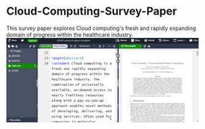 # Cloud-Computing-Survey-Paper
This survey paper explores Cloud computing's fresh and rapidly expanding domain of progress within the healthcare industry.
![image info](overleaf.png)
